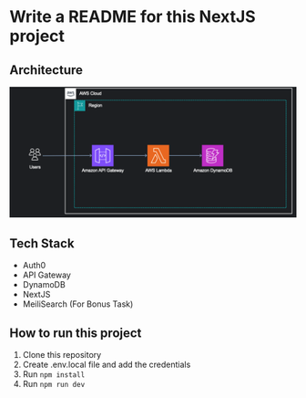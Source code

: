 # Write a README for this NextJS project

## Architecture
![Architecture](./architecture.png)

## Tech Stack
- Auth0
- API Gateway
- DynamoDB
- NextJS
- MeiliSearch (For Bonus Task)

## How to run this project
1. Clone this repository
2. Create .env.local file and add the credentials
3. Run `npm install`
4. Run `npm run dev`